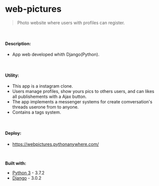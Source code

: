 # web-pictures

>Photo website where users with profiles can register.
 
&nbsp;
#### Description:

  - App web developed whith Django(Python).

&nbsp;

#### Utility:
 
 * This app is a instagram clone. 
 * Users manage profiles, show yours pics to others users, and can likes all publishements with a Ajax button. 
 * The app implements a messenger systems for create comversation's threads userone from to anyone.
 * Contains a tags system.

&nbsp;

#### Deploy:
  - https://webpictures.pythonanywhere.com/

&nbsp;

**Built with:**
* [Python 3](https://www.python.org/download/releases/3.0/ "Python 3") - 3.7.2
* [Django](https://docs.djangoproject.com/en/3.0/ "Django") - 3.0.2
